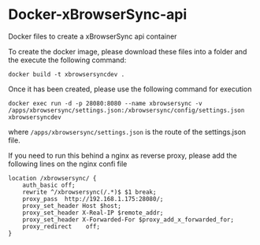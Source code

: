 # Docker-xBrowserSync-api
Docker files to create a xBrowserSync api container

To create the docker image, please download these files into a folder and the execute the following command:

`docker build -t xbrowsersyncdev .`

Once it has been created, please use the following command for execution

`docker exec run -d -p 28080:8080 --name xbrowsersync -v /apps/xbrowsersync/settings.json:/xbrowsersync/config/settings.json xbrowsersyncdev`

where `/apps/xbrowsersync/settings.json` is the route of the settings.json file. 

If you need to run this behind a nginx as reverse proxy, please add the following lines on the nginx confi file

```
location /xbrowsersync/ {
    auth_basic off;
    rewrite ^/xbrowsersync(/.*)$ $1 break;
    proxy_pass  http://192.168.1.175:28080/;
    proxy_set_header Host $host;
    proxy_set_header X-Real-IP $remote_addr;
    proxy_set_header X-Forwarded-For $proxy_add_x_forwarded_for;
    proxy_redirect    off;
}
```


